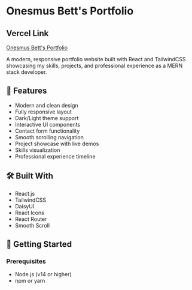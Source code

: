 # Onesmus Bett's Portfolio

## Vercel Link
[Onesmus Bett's Portfolio](https://portfolio-smoky-one-20.vercel.app/)

A modern, responsive portfolio website built with React and TailwindCSS showcasing my skills, projects, and professional experience as a MERN stack developer.

## 🌟 Features

- Modern and clean design
- Fully responsive layout
- Dark/Light theme support
- Interactive UI components
- Contact form functionality
- Smooth scrolling navigation
- Project showcase with live demos
- Skills visualization
- Professional experience timeline

## 🛠️ Built With

- React.js
- TailwindCSS
- DaisyUI
- React Icons
- React Router
- Smooth Scroll

## 🚀 Getting Started

### Prerequisites

- Node.js (v14 or higher)
- npm or yarn

